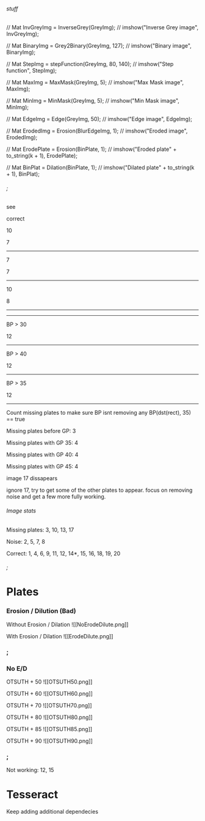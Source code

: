 
###### stuff
//    Mat InvGreyImg = InverseGrey(GreyImg);
//    imshow("Inverse Grey image", InvGreyImg);

//    Mat BinaryImg = Grey2Binary(GreyImg, 127);
//    imshow("Binary image", BinaryImg);

//    Mat StepImg = stepFunction(GreyImg, 80, 140);
//    imshow("Step function", StepImg);

//    Mat MaxImg = MaxMask(GreyImg, 5);
//    imshow("Max Mask image", MaxImg);

//    Mat MinImg = MinMask(GreyImg, 5);
//    imshow("Min Mask image", MinImg);

//    Mat EdgeImg = Edge(GreyImg, 50);
//    imshow("Edge image", EdgeImg);

//    Mat ErodedImg = Erosion(BlurEdgeImg, 1);
//    imshow("Eroded image", ErodedImg);

//       Mat ErodePlate = Erosion(BinPlate, 1);
//        imshow("Eroded plate" + to_string(k + 1), ErodePlate);

//        Mat BinPlat = Dilation(BinPlate, 1);
//        imshow("Dilated plate" + to_string(k + 1), BinPlat);

###### ;


see

correct


10

7
***
7

7
***
10

8
***
***
BP > 30

12
***
BP > 40

12
***
BP > 35

12
***


Count missing plates to make sure BP isnt removing any
BP(dst(rect), 35) == true

Missing plates before GP: 3

Missing plates with GP 35: 4

Missing plates with GP 40: 4

Missing plates with GP 45: 4

image 17 dissapears

ignore 17, try to get some of the other plates to appear. focus on removing noise and get a few more fully working.


###### Image stats
Missing plates: 3, 10, 13, 17

Noise: 2, 5, 7, 8

Correct: 1, 4, 6, 9, 11, 12, 14*, 15, 16, 18, 19, 20
###### ;



# Plates

### Erosion / Dilution (Bad)
Without Erosion / Dilation
![[NoErodeDilute.png]]

With Erosion / Dilation
![[ErodeDilute.png]]
### ;
### No E/D

OTSUTH + 50
![[OTSUTH50.png]]

OTSUTH + 60
![[OTSUTH60.png]]

OTSUTH + 70
![[OTSUTH70.png]]

OTSUTH + 80
![[OTSUTH80.png]]

OTSUTH + 85
![[OTSUTH85.png]]

OTSUTH + 90
![[OTSUTH90.png]]

### ;

Not working: 12, 15




# Tesseract

Keep adding additional dependecies


